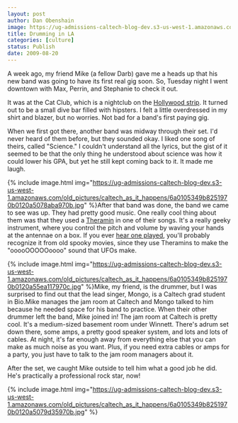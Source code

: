```yaml
---
layout: post
author: Dan Obenshain
image: https://ug-admissions-caltech-blog-dev.s3-us-west-1.amazonaws.com/old_pictures/caltech_as_it_happens/6a0105349b8251970b0120a55e6720970c.jpg
title: Drumming in LA
categories: [culture]
status: Publish
date: 2009-08-20
---
```


A week ago, my friend Mike (a fellow Darb) gave me a heads up that his new band was going to have its first real gig soon. So, Tuesday night I went downtown with Max, Perrin, and Stephanie to check it out.

It was at the Cat Club, which is a nightclub on the <a href="https://en.wikipedia.org/wiki/Sunset_Strip">Hollywood strip</a>. It turned out to be a small dive bar filled with hipsters. I felt a little overdressed in my shirt and blazer, but no worries. Not bad for a band's first paying gig.

When we first got there, another band was midway through their set. I'd never heard of them before, but they sounded okay. I liked one song of theirs, called "Science." I couldn't understand all the lyrics, but the gist of it seemed to be that the only thing he understood about science was how it could lower his GPA, but yet he still kept coming back to it. It made me laugh.


{% include image.html img="https://ug-admissions-caltech-blog-dev.s3-us-west-1.amazonaws.com/old_pictures/caltech_as_it_happens/6a0105349b8251970b0120a5078aba970b.jpg" %}After that band was done, the band we came to see was up. They had pretty good music. One really cool thing about them was that they used a <a href="https://en.wikipedia.org/wiki/Theremin">Theramin</a> in one of their songs. It's a really geeky instrument, where you control the pitch and volume by waving your hands at the antennae on a box. If you ever <a href="https://www.youtube.com/watch?v=AjUhWY3FbDk">hear one played</a>, you'll probably recognize it from old spooky movies, since they use Theramins to make the "ooooOOOOOoooo" sound that UFOs make.


{% include image.html img="https://ug-admissions-caltech-blog-dev.s3-us-west-1.amazonaws.com/old_pictures/caltech_as_it_happens/6a0105349b8251970b0120a55ea117970c.jpg" %}Mike, my friend, is the drummer, but I was surprised to find out that the lead singer, Mongo, is a Caltech grad student in Bio.Mike manages the jam room at Caltech and Mongo talked to him because he needed space for his band to practice. When their other drummer left the band, Mike joined in!
The jam room at Caltech is pretty cool. It's a medium-sized basement room under Winnett. There's adrum set down there, some amps, a pretty good speaker system, and lots and lots of cables. At night, it's far enough away from everything else that you can make as much noise as you want. Plus, if you need extra cables or amps for a party, you just have to talk to the jam room managers about it.

After the set, we caught Mike outside to tell him what a good job he did. He's practically a professional rock star, now!

{% include image.html img="https://ug-admissions-caltech-blog-dev.s3-us-west-1.amazonaws.com/old_pictures/caltech_as_it_happens/6a0105349b8251970b0120a5079d35970b.jpg" %}

